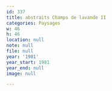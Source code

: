 ```yaml
---
id: 337
title: abstraits Champs de lavande II
categories: Paysages
w: 46
h: 46
location: null
note: null
file: null
year: '1981'
year_start: 1981
year_end: null
image: null

---
```

